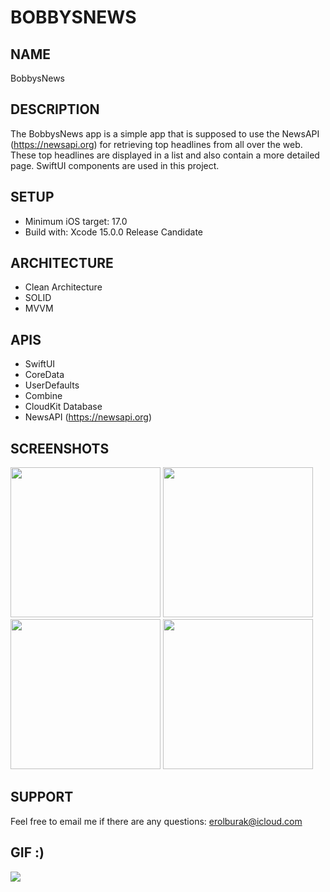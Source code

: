 # BOBBYSNEWS

## NAME
BobbysNews

## DESCRIPTION
The BobbysNews app is a simple app that is supposed to use the NewsAPI (https://newsapi.org) for retrieving top headlines from all over the web. These top headlines are displayed in a list and also contain a more detailed page. SwiftUI components are used in this project.

## SETUP
- Minimum iOS target: 17.0
- Build with: Xcode 15.0.0 Release Candidate

## ARCHITECTURE
- Clean Architecture
- SOLID
- MVVM

## APIS
- SwiftUI
- CoreData
- UserDefaults
- Combine
- CloudKit Database
- NewsAPI (https://newsapi.org)

## SCREENSHOTS
<img src="https://github.com/erolburak/bobbysnews/assets/140210017/327eb392-cc63-4ece-a9de-82778140c9ad" style=" width:240px">
<img src="https://github.com/erolburak/bobbysnews/assets/140210017/8e9b597f-d8e0-47aa-8a97-4901702e22e0" style=" width:240px">
<img src="https://github.com/erolburak/bobbysnews/assets/140210017/aca074a1-073c-4838-9b8b-bbcaf114db3e" style=" width:240px">
<img src="https://github.com/erolburak/bobbysnews/assets/140210017/43fa84c7-b4e4-473b-b1db-0e80a6fc2929" style=" width:240px">

## SUPPORT
Feel free to email me if there are any questions: erolburak@icloud.com

## GIF :)
<img src="https://media3.giphy.com/media/v1.Y2lkPTc5MGI3NjExdDI3emQxaHl0bm5uZmNsaXRtNzNjcDRvN2s3OXV4NmFxMnR3d2didyZlcD12MV9pbnRlcm5hbF9naWZfYnlfaWQmY3Q9Zw/Ws6T5PN7wHv3cY8xy8/giphy.gif"/>
